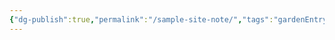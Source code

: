 ```yaml
---
{"dg-publish":true,"permalink":"/sample-site-note/","tags":"gardenEntry","dgHomeLink":true,"dgPassFrontmatter":false}
---
```


